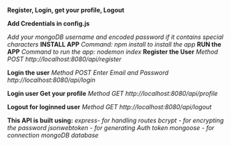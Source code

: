 **Register, Login, get your profile, Logout**

**Add Credentials in config.js**

_Add your mongoDB username and encoded password if it contains special characters_
**INSTALL APP**
_Command: npm install to install the app_
**RUN the APP**
_Command to run the app: nodemon index_
**Register the User**
_Method POST_
_http://localhost:8080/api/register_

**Login the user**
_Method POST_
_Enter Email and Password_
_http://localhost:8080/api/login_

**Login user Get your profile**
_Method GET_
_http://localhost:8080/api/profile_

**Logout for loginned user**
_Method GET_
_http://localhost:8080/api/logout_

**This API is built using:**
_express- for handling routes_
_bcrypt - for encrypting the password_
_jsonwebtoken - for generating Auth token_
_mongoose - for connection mongoDB database_
